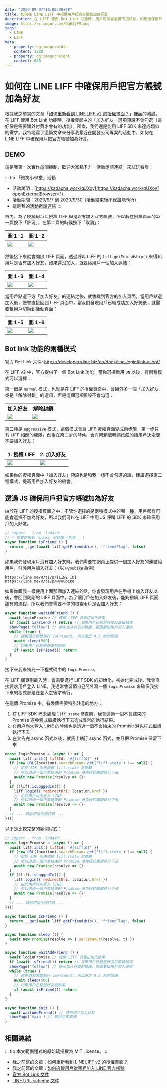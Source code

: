 ```yaml
---
date: "2020-09-07T10:00:00+08"
title: 如何在 LINE LIFF 中確保用戶把官方帳號加為好友
description: 在 LIFF 使用 Bot Link 功能時，用戶可能會選擇不加好友，如何確保用戶成為好友呢？
image: https://i.imgur.com/Gq03jPM.png
tags:
  - LINE
  - LIFF
meta:
  - property: og:image:width
    content: 1280
  - property: og:image:height
    content: 640
---
```


# 如何在 LINE LIFF 中確保用戶把官方帳號加為好友

根據我之前寫的文章「[如何重新看到 LINE LIFF v2 的授權畫面？](https://taichunmin.idv.tw/blog/2020-08-21-liff-unlink.html)」裡面的測試，在 LIFF 使用 Bot Link 功能時，授權頁面中的「加入好友」選項預設不會勾選（這好像是需要額外付費才會有的功能），所幸，我們還是能用 LIFF SDK 來達成類似的需求。我特地寫了這篇文章來分享我最近在開發公司專案的活動中，如何在 LINE LIFF 中確保用戶把官方帳號加為好友。

## DEMO

這是我第一次實作這個機制，歡迎大家點下方「活動邀請連結」來試玩看看：

::: tip 「微笑小學堂」活動
* 活動說明：[https://kadacha.work/qUXoy](https://kadacha.work/qUXoy?openExternalBrowser=1)
* 活動期間：2020/9/7 到 2020/9/30（活動結束後不保證能執行）
* 這是我的[活動邀請連結](https://liff.line.me/1654198613-pV2QdV5Q/atvt200821-quest?inviter=Ud9c999fc1fe73e1460bfb1303bc80c94)
:::

首先，為了模擬用戶只授權 LIFF 但是沒有加入官方帳號，所以我在授權頁面的第一頁按下「許可」，在第二頁的時候按下「取消」：

| 圖 1-1 | 圖 1-2 |
| -------- | -------- |
| ![](https://i.imgur.com/dVp4zXZ.jpg) | ![](https://i.imgur.com/dY9Bsis.jpg) |

然後接下來就會開啟 LIFF 頁面，透過呼叫 LIFF 的 `liff.getFriendship()` 來得知用戶是否有加入好友，如果還沒加入，就要給用戶一個加入連結：

| 圖 1-3 | 圖 1-4 |
| -------- | -------- |
| ![](https://i.imgur.com/hf0mbk3.jpg) | ![](https://i.imgur.com/hc0TVjl.jpg) |

當用戶點選下方「加入好友」的連結之後，就會跳到官方的加入頁面，當用戶點選加入後，便會直接回到 LIFF 頁面中，當我們發現用戶已經成功加入好友後，就需要幫用戶切換到活動頁面：

| 圖 1-5 | 圖 1-6 |
| -------- | -------- |
| ![](https://i.imgur.com/rTlwD3L.jpg) | ![](https://i.imgur.com/5ZnY9SD.jpg) |

## Bot link 功能的兩種模式

官方 Bot Link 文件: <https://developers.line.biz/en/docs/line-login/link-a-bot/>

在 LIFF v2 中，官方提供了一個 Bot Link 功能，當你選擇啟用 `ON` 以後，有兩種模式可以選擇：

第一個是 `normal` 模式，也就是在 LIFF 的授權頁面中，會額外多一個「加入好友」或是「解除封鎖」的選項，但是這個選項預設不會勾選：

<table class="text-center">
  <tr>
    <th style="width: 49%">加入好友</th>
    <th style="width: 51%">解除封鎖</th>
  </tr>
  <tr>
    <td><img src="https://i.imgur.com/3efsMmM.jpg"></td>
    <td><img src="https://i.imgur.com/fLWs8bq.png"></td>
  </tr>
</table>

第二種是 `aggressive` 模式，這個模式會讓 LIFF 授權頁面變成兩步驟，第一步只有 LIFF 相關的權限，然後在第二步的時候，會有兩顆很明顯按鈕的讓用戶決定要不要加入好友：

| 1. 授權 LIFF | 2. 加入好友 |
| -------- | -------- |
| ![](https://i.imgur.com/ZsSPohK.jpg) | ![](https://i.imgur.com/ATS81tV.jpg) |

如果你的授權頁面中「加入好友」預設也是和我一樣不會勾選的話，建議選擇第二種模式，提高用戶加入好友的機會。

## 透過 JS 確保用戶把官方帳號加為好友

由於在 LIFF 的授權頁面之中，不管你選擇的是兩種模式中的哪一種，用戶都有可能會選擇不加為好友，所以我們可以在 LIFF 中用 JS 呼叫 LIFF 的 SDK 來確保用戶加入好友。

```javascript
// import _ from 'lodash'
// * 需要使用到 lodash 函式庫 (別名 _ )
async function isFriend () {
  return _.get(await liff.getFriendship(), 'friendFlag', false)
}
```

如果我們發現用戶沒有加入好友時，我們需要在網頁上提供一個加入好友的連結給用戶，引導用戶加入好友：（以 `@youbike` 為例）

```
https://line.me/R/ti/p/{LINE ID}
https://line.me/R/ti/p/@youbike
```

如果你跟我一樣使用上面那個加入連結的話，你會發現用戶在手機上加入好友以後，會回到剛剛的 LIFF 頁面中，為了讓用戶在加入好友後，能夠繼續 LIFF 頁面該有的流程，所以我們會需要不停的檢查用戶是否加入好友：

```javascript
async function waitAddFriend () {
  await loginPromise // 確保 LIFF 頁面初始化結束
  if (await isFriend()) return // 如果用戶已經是好友就直接結束
  showPage('follow') // 顯示加入好友的頁面，裡面要給用戶加入連結
  while (true) {
    // 避免過於頻繁執行 isFriend() 所以設定 0.5 秒的間隔
    await sleep(500)
    // 如果用戶已經是好友就結束
    if (await isFriend()) return
  }
}
```

接下來我來補充一下程式碼中的 `loginPromise`。

在 LIFF 網頁剛載入時，會需要進行 LIFF SDK 的初始化，初始化完成後，我會直接要求用戶登入 LINE。我通常會習慣自己另外寫一個 `loginPromise` 來確保我接下來的程式都是在登入之後才執行。

在這個 Promise 中，有幾個需要特別注意的地方：

1. 在 LIFF SDK 尚未處理 `liff.state` 參數前，我會透過一個不會結束的 Promise 避免程式繼續執行下去造成異常的執行結果。
2. 在用戶尚未登入 LINE 的時候也是透過一個不會結束的 Promise 避免程式繼續執行下去
3. 在宣告完 async 函式以後，就馬上執行 async 函式，並且把 Promise 保留下來

```javascript
const loginPromise = (async () => {
  await liff.init({ liffId: '#{liffId}' })
  if (new URL(location).searchParams.get('liff.state') !== null) {
    // 由於 SDK 尚未處理 liff.state 的跳轉
    // 所以透過一個不會結束的 Promise 避免程式繼續執行下去
    await new Promise(resolve => {})
  }
  if (!liff.isLoggedIn()) {
    liff.login({ redirectUri: location.href })
    // 由於用戶尚未登入 LINE
    // 所以透過一個不會結束的 Promise 避免程式繼續執行下去
    await new Promise(resolve => {})
  }
  // ... 其他初始化程式碼 ...
})()
```

以下是比較完整的範例程式：

```javascript
// import _ from 'lodash'
const loginPromise = (async () => {
  await liff.init({ liffId: '#{liffId}' })
  if (new URL(location).searchParams.get('liff.state') !== null) {
    // 由於 SDK 尚未處理 liff.state 的跳轉
    // 所以透過一個不會結束的 Promise 避免程式繼續執行下去
    await new Promise(resolve => {})
  }
  if (!liff.isLoggedIn()) {
    liff.login({ redirectUri: location.href })
    // 由於用戶尚未登入 LINE
    // 所以透過一個不會結束的 Promise 避免程式繼續執行下去
    await new Promise(resolve => {})
  }
  // ... 其他初始化程式碼 ...
})()

async function isFriend () {
  return _.get(await liff.getFriendship(), 'friendFlag', false)
}

async function sleep (t) {
  await new Promise(resolve => { setTimeout(resolve, t) })
}

async function waitAddFriend () {
  await loginPromise // 確保 LIFF 頁面初始化結束
  if (await isFriend()) return // 如果用戶已經是好友就直接結束
  showPage('follow') // 顯示加入好友的頁面，裡面要給用戶加入連結
  while (true) {
    // 避免過於頻繁執行 isFriend() 所以設定 0.5 秒的間隔
    await sleep(500)
    // 如果用戶已經是好友就結束
    if (await isFriend()) return
  }
}

async function init () {
  await waitAddFriend() // 等待用戶加入好友
  showPage('main') // 顯示主要頁面
}
```

## 相關連結

::: tip
本文範例程式的原始碼授權為 MIT License。
:::

* 我之前寫的文章：[如何重新看到 LINE LIFF v2 的授權畫面？](https://taichunmin.idv.tw/blog/2020-08-21-liff-unlink.html)
* 我之前寫的文章：[如何追蹤用戶從哪裡加入 LINE 官方帳號](https://taichunmin.idv.tw/blog/2020-04-19-line-offical-account-referral.html)
* [官方 Bot Link 文件](https://developers.line.biz/en/docs/line-login/link-a-bot/)
* [LINE URL scheme 文件](https://developers.line.biz/en/docs/messaging-api/using-line-url-scheme/#sharing-line-official-account)
